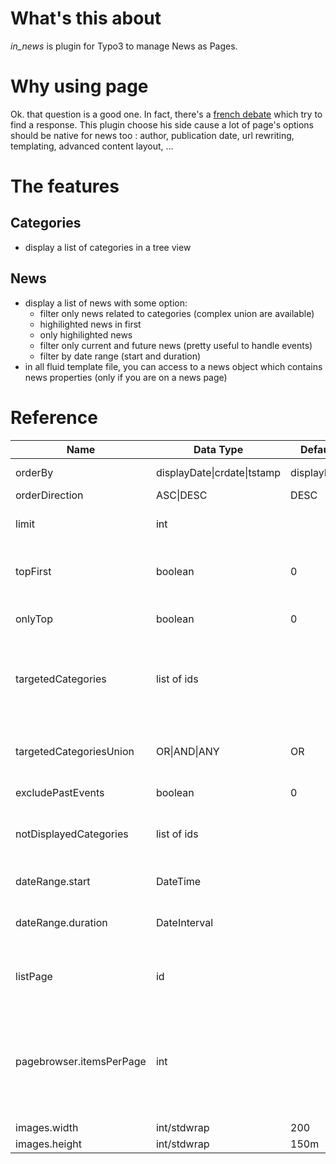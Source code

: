 # What's this about
_in_news_ is plugin for Typo3 to manage News as Pages.

# Why using page
Ok. that question is a good one. In fact, there's a [french debate](https://www.youtube.com/watch?v=D5AuZfrW_lY&index=16&list=PLnszbTENO-kXsPiTquOPpUwzNjOSv3OFI) which try to find a response. This plugin choose his side cause a lot of page's options should be native for news too : author, publication date, url rewriting, templating, advanced content layout, ...

 # The features
 ## Categories
 - display a list of categories in a tree view

 ## News
 - display a list of news with some option:
   - filter only news related to categories (complex union are available)
   - highilighted news in first
   - only highilighted news
   - filter only current and future news (pretty useful to handle events)
   - filter by date range (start and duration)
 - in all fluid template file, you can access to a news object which contains news properties (only if you are on a news page)

# Reference
Name                       | Data Type                           | Default     | Description
---------------------------|-------------------------------------|-------------|------------
orderBy                    | displayDate&#124;crdate&#124;tstamp | displayDate | manage order by a field
orderDirection             | ASC&#124;DESC                       | DESC        | order direction
limit                      | int                                 |             | limit the number of results
topFirst                   | boolean                             | 0           | display hightlighted news before others
onlyTop                    | boolean                             | 0           | display only hightlighted news
targetedCategories         | list of ids                         |             | display only news related to categories (you can add more complex filter like 1,2&8)
targetedCategoriesUnion    | OR&#124;AND&#124;ANY                          | OR          | define the relation between targeted categories
excludePastEvents          | boolean                             | 0           | hide past news
notDisplayedCategories     | list of ids                         |             | hide some categories in listing (the category filter still work)
dateRange.start            | DateTime                            |             | start date of the range filter
dateRange.duration         | DateInterval                        |             | duration of the range in addition to dateRange.start
listPage                   | id                                  |             | pid of the page which contains a listing of news
pagebrowser.itemsPerPage   | int                                 |             | activate pagebrowser (template must contains pagebrowser viewhelper) and limit number of items per page
images.width               | int/stdwrap                         | 200         | width of image
images.height              | int/stdwrap                         | 150m        | height of image
